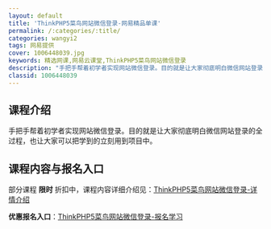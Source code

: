 ```yaml
---
layout: default
title: 'ThinkPHP5菜鸟网站微信登录-网易精品单课'
permalink: /:categories/:title/
categories: wangyi2
tags: 网易提供
cover: 1006448039.jpg
keywords: 精选网课,网易云课堂,ThinkPHP5菜鸟网站微信登录
description: "手把手帮着初学者实现网站微信登录。目的就是让大家彻底明白微信网站登录的全过程，也让大家可以把学到的立刻用到项目中。ThinkPHP5菜鸟网站微信登录"
classid: 1006448039
---
```


## 课程介绍

手把手帮着初学者实现网站微信登录。目的就是让大家彻底明白微信网站登录的全过程，也让大家可以把学到的立刻用到项目中。

## 课程内容与报名入口

部分课程 **限时** 折扣中，课程内容详细介绍见：[ThinkPHP5菜鸟网站微信登录-详情介绍](https://study.163.com/course/introduction/1006448039.htm?share=1&shareId=1025206652&utm_campaign=share&utm_medium=iphoneShare&utm_source=&utm_u=1025206652)

**优惠报名入口**：[ThinkPHP5菜鸟网站微信登录-报名学习](https://study.163.com/course/introduction/1006448039.htm?share=1&shareId=1025206652&utm_campaign=share&utm_medium=iphoneShare&utm_source=&utm_u=1025206652)

